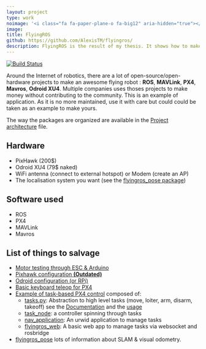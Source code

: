 ```yaml
---
layout: project
type: work
noimage: '<i class="fa fa-paper-plane-o fa-big12" aria-hidden="true"></i>'
image: 
title: FlyingROS
github: https://github.com/AlexisTM/flyingros/
description: FlyingROS is the result of my thesis. It shows how to make real <strong>multicopter</strong> applications using <strong>ROS</strong> as its core, leveraging the open-source community to each components.
---
```


[![Build Status](https://api.travis-ci.org/AlexisTM/flyingros.svg?branch=master)](https://travis-ci.org/AlexisTM/flyingros)

Around the Internet of robotics, there are a lot of open-source/open-hardware projects to make an awesome flying robot : **ROS**, **MAVLink**, **PX4**, **Mavros**, **Odroid XU4**. Multiple companies uses thoses projects to make money without contributing to the community. This is an example of application. As it is no more maintained, use it with care but could could be taken as an example to make yours.

The way the packages are organized are available in the [Project architecture](https://github.com/AlexisTM/flyingros/blob/master/PROJECT_ARCHITECTURE.MD) file.

Hardware
------------

* PixHawk (200$)
* Odroid XU4 (79$ naked)
* WiFi antenna (connect to external hotspot) or Modem (create an AP)
* The localisation system you want (see the [flyingros_pose package](flyingros_pose))

Software used
-----------

* ROS
* PX4
* MAVLink
* Mavros

List of things to salvage
-------------------------

* [Motor testing through ESC & Arduino](https://github.com/AlexisTM/flyingros/tree/master/flyingros/external/esc_control)
* [Pixhawk configuration **(Outdated)**](https://github.com/AlexisTM/flyingros/blob/master/flyingros/SPECIFIC_PIXHAWK.md)
* [Odroid configuration (or RPi)](https://github.com/AlexisTM/flyingros/blob/master/flyingros/SPECIFIC_ODROID.md)
* [Basic keyboard teleop for PX4](https://github.com/AlexisTM/flyingros/blob/master/flyingros_nav/nodes/control_thread.py)
* [Example of task-based PX4 control](https://github.com/AlexisTM/flyingros/tree/master/flyingros_nav) composed of:
  * [tasks.py](https://github.com/AlexisTM/flyingros/blob/master/flyingros_libs/src/flyingros_libs/tasks.py): Abstraction to high level tasks (move, loiter, arm, disarm, takeoff) see the [Documentation](https://github.com/AlexisTM/flyingros/blob/master/flyingros_nav/TASKS.MD) and the [usage](https://github.com/AlexisTM/flyingros/blob/master/flyingros_nav/scenari/scenari_py/scenario_circle)
  * [task_node](https://github.com/AlexisTM/flyingros/blob/master/flyingros_nav/nodes/task_node): a controller spinning through tasks
  * [nav_application](https://github.com/AlexisTM/flyingros/blob/master/flyingros_nav/nodes/nav_application): An urwid application to manage tasks
  * [flyingros_web](https://github.com/AlexisTM/flyingros/tree/master/flyingros_web): A basic web app to manage tasks via websocket and rosbridge
* [flyingros_pose](https://github.com/AlexisTM/flyingros/tree/master/flyingros_pose) lots of information about SLAM & visual odometry.
